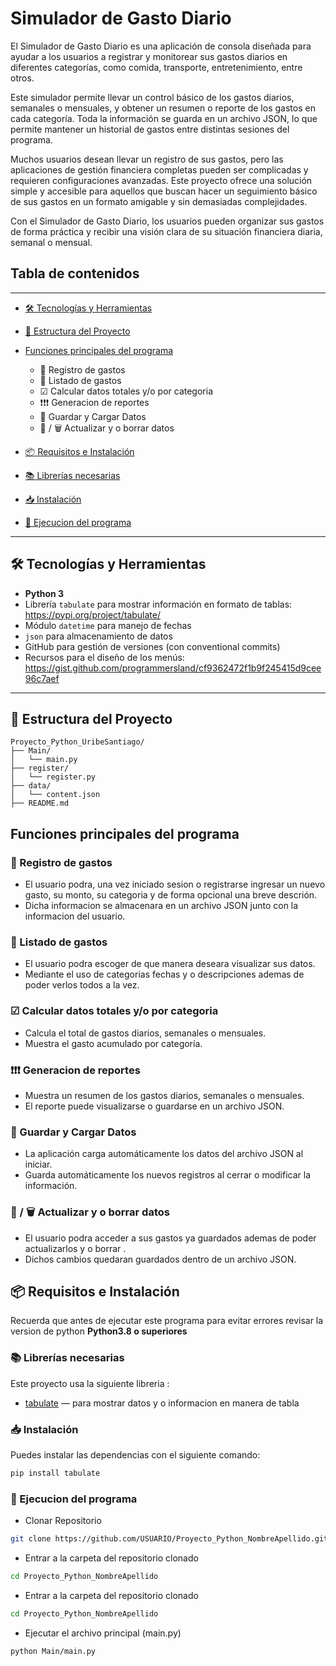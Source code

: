 # Simulador de Gasto Diario

El Simulador de Gasto Diario es una aplicación de consola diseñada para ayudar a los usuarios a registrar y monitorear sus gastos diarios en diferentes categorías, como comida, transporte, entretenimiento, entre otros.

Este simulador permite llevar un control básico de los gastos diarios, semanales o mensuales, y obtener un resumen o reporte de los gastos en cada categoría. Toda la información se guarda en un archivo JSON, lo que permite mantener un historial de gastos entre distintas sesiones del programa.

Muchos usuarios desean llevar un registro de sus gastos, pero las aplicaciones de gestión financiera completas pueden ser complicadas y requieren configuraciones avanzadas. Este proyecto ofrece una solución simple y accesible para aquellos que buscan hacer un seguimiento básico de sus gastos en un formato amigable y sin demasiadas complejidades. 

Con el Simulador de Gasto Diario, los usuarios pueden organizar sus gastos de forma práctica y recibir una visión clara de su situación financiera diaria, semanal o mensual.

## Tabla de contenidos
---
- [🛠️ Tecnologías y Herramientas](#️-tecnologías-y-herramientas)
- [📂 Estructura del Proyecto](#-estructura-del-proyecto)

- [Funciones principales del programa](#funciones-principales-del-programa)
  - 🤑 Registro de gastos
  - 📜 Listado de gastos 
  - ☑ Calcular datos totales y/o por categoria 
  - ❗❗❗ Generacion de reportes 
  - 🎦 Guardar y Cargar Datos 
  - 🦾 / 🗑 Actualizar y o borrar datos 

- [📦 Requisitos e Instalación](#-requisitos-e-instalación)
- [📚 Librerías necesarias](#-librerías-necesarias)
- [📥 Instalación](#-instalación)
- [🥂 Ejecucion del programa](#-ejecucion-del-programa)




---

## 🛠️ Tecnologías y Herramientas

- **Python 3**
- Librería `tabulate` para mostrar información en formato de tablas: https://pypi.org/project/tabulate/
- Módulo `datetime` para manejo de fechas
- `json` para almacenamiento de datos
- GitHub para gestión de versiones (con conventional commits)
- Recursos para el diseño de los menús: https://gist.github.com/programmersland/cf9362472f1b9f245415d9cee96c7aef

---

## 📂 Estructura del Proyecto
```
Proyecto_Python_UribeSantiago/
├── Main/
│   └── main.py
├── register/
│   └── register.py
├── data/
│   └── content.json
├── README.md
```

## Funciones principales del programa

### 🤑 Registro de gastos
- El usuario podra, una vez iniciado sesion o registrarse ingresar un nuevo gasto, su monto, su categoria y de forma opcional una breve descrión.
- Dicha informacion se almacenara en un archivo JSON junto con la informacion del usuario.

### 📜 Listado de gastos 
- El usuario podra escoger de que manera deseara visualizar sus datos.
- Mediante el uso de categorias fechas y o descripciones ademas de poder verlos todos a la vez.

### ☑ Calcular datos totales y/o por categoria 
- Calcula el total de gastos diarios, semanales o mensuales.
- Muestra el gasto acumulado por categoría.

### ❗❗❗ Generacion de reportes 
- Muestra un resumen de los gastos diarios, semanales o mensuales.
- El reporte puede visualizarse o guardarse en un archivo JSON.

### 🎦 Guardar y Cargar Datos 
- La aplicación carga automáticamente los datos del archivo JSON al iniciar.
- Guarda automáticamente los nuevos registros al cerrar o modificar la información.

### 🦾 / 🗑 Actualizar y o borrar datos 
- El usuario podra acceder a sus gastos ya guardados ademas de poder actualizarlos y o borrar .
- Dichos cambios quedaran guardados dentro de un archivo JSON.

## 📦 Requisitos e Instalación

Recuerda que antes de ejecutar este programa para evitar errores revisar la version de python **Python3.8 o superiores**

### 📚 Librerías necesarias

Este proyecto usa la siguiente libreria :

- [tabulate](https://pypi.org/project/tabulate/) — para mostrar datos y o informacion en manera de tabla

### 📥 Instalación

Puedes instalar las dependencias con el siguiente comando:

```bash
pip install tabulate
```
### 🥂 Ejecucion del programa 

- Clonar Repositorio
```bash
git clone https://github.com/USUARIO/Proyecto_Python_NombreApellido.git
```
- Entrar a la carpeta del repositorio clonado
```bash
cd Proyecto_Python_NombreApellido
```
- Entrar a la carpeta del repositorio clonado
```bash
cd Proyecto_Python_NombreApellido
```
- Ejecutar el archivo principal (main.py)
```bash
python Main/main.py
```